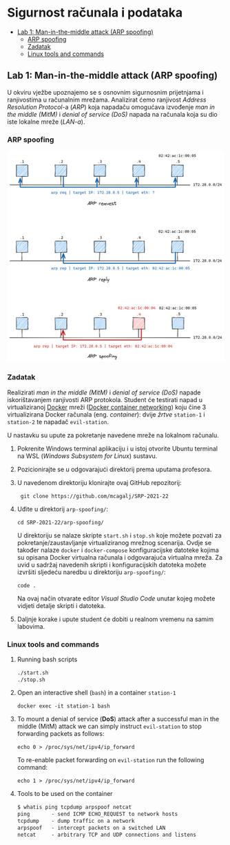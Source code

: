 # **Sigurnost računala i podataka** <!-- omit in toc -->

- [Lab 1: Man-in-the-middle attack (ARP spoofing)](#lab-1-man-in-the-middle-attack-arp-spoofing)
  - [ARP spoofing](#arp-spoofing)
  - [Zadatak](#zadatak)
  - [Linux tools and commands](#linux-tools-and-commands)

## Lab 1: Man-in-the-middle attack (ARP spoofing)

U okviru vježbe upoznajemo se s osnovnim sigurnosnim prijetnjama i ranjivostima u računalnim mrežama. Analizirat ćemo ranjivost _Address Resolution Protocol_-a (_ARP_) koja napadaču omogućava izvođenje _man in the middle (MitM)_ i _denial of service (DoS)_ napada na računala koja su dio iste lokalne mreže (_LAN-a_).

### ARP spoofing

<p align="center">
<img src="../img/arp_spoofing.png" width="750px" height="auto"/>
</p>

### Zadatak

Realizirati _man in the middle (MitM)_ i _denial of service (DoS)_ napade iskorištavanjem ranjivosti ARP protokola. Student će testirati napad u virtualiziranoj [Docker](https://docs.docker.com/get-started/overview/) mreži ([Docker container networking](https://docs.docker.com/network/)) koju čine 3 virtualizirana Docker računala (eng. _container_): dvije _žrtve_ `station-1` i `station-2` te napadač `evil-station`.

U nastavku su upute za pokretanje navedene mreže na lokalnom računalu.

1. Pokrenite Windows terminal aplikaciju i u istoj otvorite Ubuntu terminal na WSL (_Windows Subsystem for Linux_) sustavu.

2. Pozicionirajte se u odgovarajući direktorij prema uputama profesora.

3. U navedenom direktoriju klonirajte ovaj GitHub repozitorij:

   ```console
    git clone https://github.com/mcagalj/SRP-2021-22
   ```

4. Uđite u direktorij `arp-spoofing/`:

    ```console
    cd SRP-2021-22/arp-spoofing/
    ```

    U direktoriju se nalaze skripte `start.sh` i `stop.sh` koje možete pozvati za pokretanje/zaustavljanje virtualiziranog mrežnog scenarija. Ovdje se također nalaze `docker` i `docker-compose` konfiguracijske datoteke kojima su opisana Docker virtualna računala i odgovarajuća virtualna mreža. Za uvid u sadržaj navedenih skripti i konfiguracijskih datoteka možete izvršiti sljedeću naredbu u direktoriju `arp-spoofing/`:

    ```console
    code .
    ```

    Na ovaj način otvarate editor _Visual Studio Code_ unutar kojeg možete vidjeti detalje skripti i datoteka.

5. Daljnje korake i upute student će dobiti u realnom vremenu na samim labovima.

### Linux tools and commands

1. Running bash scripts

    ```console
    ./start.sh
    ./stop.sh
    ```

2. Open an interactive shell (`bash`) in a container `station-1`

    ```console
    docker exec -it station-1 bash
    ```

3. To mount a denial of service (**DoS**) attack after a successful man in the middle (MitM) attack we can simply instruct `evil-station` to stop forwarding packets as follows:

   ```console
   echo 0 > /proc/sys/net/ipv4/ip_forward
   ```

    To re-enable packet forwarding on `evil-station` run the following command:

    ```console
    echo 1 > /proc/sys/net/ipv4/ip_forward 
    ```

4. Tools to be used on the container

    ```console
    $ whatis ping tcpdump arpspoof netcat
    ping       - send ICMP ECHO_REQUEST to network hosts
    tcpdump    - dump traffic on a network
    arpspoof   - intercept packets on a switched LAN
    netcat     - arbitrary TCP and UDP connections and listens
    ```